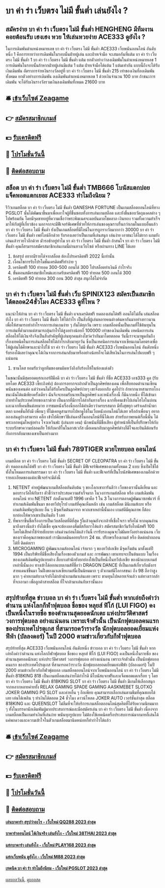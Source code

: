 # บา ค่า ร่า เว็บตรง ไม่มี ขั้นต่ำ เล่นยังไง ?
## สมัครง่าย บา ค่า ร่า เว็บตรง ไม่มี ขั้นต่ำ HENGHENG มีทีมงานคอยต้อนรับ เฮงเฮง หวย ให้เล่นหวยง่าย ACE333 ดูยังไง ?
ในการเดิมพันตำแหน่งหมายเลข บา ค่า ร่า เว็บตรง ไม่มี ขั้นต่ำ ACE333 เว็บพนันออนไลน์ อันดับหนึ่ง 1 คือการทายว่าการเดิมพันในรอบนั้นฝ่ายผู้เล่น และฝ่ายเจ้ามือ จะเสมอกันที่แต้ม บา ค่า ร่า เว็บตรง ไม่มี ขั้นต่ำ 1 บา ค่า ร่า เว็บตรง ไม่มี ขั้นต่ำ แต้ม ยกตัวอย่างว่าลงเดิมพันในตำแหน่งหมายเลข 1 การเดิมพันในรอบนั้นถ้าหากฝ่ายผู้เล่นมีแต้ม 1 แต้ม ฝ่ายเจ้ามือได้แต้ม 1 แต้มเท่ากัน แบบนี้ถึงจะได้รับเงินเดิมพัน อัตราการจ่ายเงินรางวัลอยู่ที่ บา ค่า ร่า เว็บตรง ไม่มี ขั้นต่ำ 215 เท่าของเงินที่ลงเดิมพันทั้งหมด
ยกตัวอย่างการเดิมพัน ลงเดิมพันตำแหน่งหมายเลข 1 ด้วยเงินจำนวน 100 บาท ถ้าชนะการเดิมพัน จะได้รับเงินรางวัลรวมเงินลงเดิมพันทั้งหมด 21600 บาท

## 🛎 [เข้าเว็บไซต์ Zeagame](https://bit.ly/3SdLNi2)
## 👉 [สมัครสมาชิกเกมส์](https://bit.ly/3SdLNi2)
## 💵 [รับเครดิตฟรี](https://bit.ly/3dyRKHj)
## 👑 [โปรโมชั่นวันนี้](https://bit.ly/3dyRKHj)
## 📱 [ติดต่อสอบถาม](https://bit.ly/3dyRKHj)

## สล็อต บา ค่า ร่า เว็บตรง ไม่มี ขั้นต่ำ TMB666 โบนัสแตกบ่อย แจ็คพอตแตกเยอะ ACE333 ทำไมถึงนิยม ?
รีวิวเกมสล็อต บา ค่า ร่า เว็บตรง ไม่มี ขั้นต่ำ GANESHA FORTUNE เป็นเกมสล็อตออนไลน์ที่ทาง PGSLOT นั้นได้พัฒนาขึ้นมาเพื่อเอาใจผู้ที่ชื่นชอบทั้งการเล่นเกมสล็อต และยังชื่นชอบวัตถุมงคลต่าง ๆ ไปพร้อมกัน โดยมีจุดขายอยู่ที่ความเชื่อว่าพระพิฆเนศจะดลบันดาลโชคลาภ เงินทอง รวมทั้งความสำเร็จมาให้กับผู้ที่เกี่ยวข้อง นอกจากจะมีฟีเจอร์พิเศษที่ช่วยให้การเล่นของคุณราบรื่นกว่าเกมในแบบอื่นแล้ว บา ค่า ร่า เว็บตรง ไม่มี ขั้นต่ำ ยังเป็นเกมสล็อตที่มีไลน์ในการถูกรางวัลมากกว่า 30000 บา ค่า ร่า เว็บตรง ไม่มี ขั้นต่ำ เพย์ไลน์อีกด้วย รับรองเลยว่าเป็นเกมที่เล่นสนุก เล่นง่าย เอาชนะได้ไม่ยาก แถมยังเล่นแล้วรวยไวอีกด้วย มัวรอช้าอยู่ทำไม บา ค่า ร่า เว็บตรง ไม่มี ขั้นต่ำ ถ้าสนใจ บา ค่า ร่า เว็บตรง ไม่มี ขั้นต่ำ คุณก็สามารถสมัครสมาชิกเล่นเกมนี้ผ่านทางเว็บไซต์ หรือผ่านทาง LINE ได้เลย
1. ข้อสรุป อยากมีรายได้จากสล็อต ต้องโปรเครดิตฟรี 2022 นี้เท่านั้น
2. เงื่อนไขการรับโปรโมชั่นเครดิตฟรีทำง่าย ๆ
3. เครดิตฟรี 100 ทํายอด 300-500 ถอนได้ 300 โปรสล็อตทำเงินดี กำไรจริง
4. ขั้นตอนสมัครสมาชิกใหม่และกดรับเครดิตฟรี 100 ทํายอด 500 ถอนได้ 300
5. เครดิตฟรี 50 ทํายอด 300 ถอน 300 ล่าสุด สนุกได้ไม่จำกัด

## บา ค่า ร่า เว็บตรง ไม่มี ขั้นต่ำ เว็บ SPINIX123 สมัครเป็นสมาชิกได้ตลอด24ชั่วโมง ACE333 ดูที่ไหน ?
แนะนำให้อ่าน บา ค่า ร่า เว็บตรง ไม่มี ขั้นต่ำ แจกเครดิตฟรี ทดลองเล่นได้ฟรี ถอนได้ไม่อั้น
เล่นสล็อตยังไง บา ค่า ร่า เว็บตรง ไม่มี ขั้นต่ำ ให้ได้กำไร เป็นสิ่งที่ผู้เล่นหลายคนต่างค้นหากันมาอย่างยาวนานเพื่อให้สามารถทำกำไรจากการเล่นเกมง่าย ๆ กันได้ทุกวัน เพราะ เกมสล็อตนั้นเป็นเกมที่ใช้ต้นทุนในการเล่นที่ต่ำมากแต่สามารถลุ้นกำไรได้สูงอย่างน้อยก็ 100000 เท่าของเงินเดิมพัน เทคนิคการเล่นสล็อตให้ได้เงินจริงจึงเป็นสิ่งสำคัญที่ผู้เล่นทุกคนต่างไขว่คว้ากันมาโดยตลอด
วันนี้เราจะมาพูดกันถึงเรื่องเทคนิคในการเล่นสล็อตให้ได้กำไรกลับมาทุกวัน ซึ่งเป็นเทคนิคการเล่นจากเซียนเกมโดยตรงเพื่อให้ผู้เล่นได้ศึกษาและนำไปใช้ บา ค่า ร่า เว็บตรง ไม่มี ขั้นต่ำ ACE333 เว็บพนันออนไลน์ อันดับหนึ่ง รับรองได้เลยว่าคุณจะได้เงินจากการเล่นกลับมาหรืออย่างน้อยก็จะไม่เสียเงินในการเล่นไปแบบฟรี ๆ แน่นอน
1. ซานโตส ยอมรับว่าลูกทีมของตนผิดหวังถึงกับร้องไห้ในห้องแต่งตัว

ในขณะนั้นมีสุดยอดแฮกเกอร์ฝีมือดี บา ค่า ร่า เว็บตรง ไม่มี ขั้นต่ำ ที่ชื่อ ACE333 เอซ333 คูล (รับบทโดย ACE333 เซี๊ยะถิงฟง) ต้องการอยากจะฝากตัวเป็นลูกศิษย์ของเคน เพื่อสืบทอดตำนานเซียนพนันของเคนต่อ แต่ว่าเคนไม่ได้รับใครเป็นลูกศิษย์ง่ายๆ เขาจึงบอกกับ คูลไปว่า ถ้าหากนายสามารถโกงชนะฉันได้แม้เพียงครั้งเดียว ฉันจึงจะยอมรับนายเป็นลูกศิษย์
และหนังเรื่องนี้ ก็มีฉากหนึ่ง ที่ได้เข้ามาถ่ายทำในประเทศไทยของเราด้วย เป็นฉากที่มีการไล่ล่ากันทางเรื่อง ฉากที่เคนเข้าไปเล่นไฮโลในบ่อน และฉากที่เคนขึ้นต่อยมวย การชมหนังเรื่องนี้บอกได้คำเดียวว่าครบรสมาก มีทั้งสุขทุก เศร้าเคล้าน้ำตา ตลก แอคชั่นก็ยังมี เพื่อนๆ ที่ไม่เคยดูสามารถไปหาดูได้ในเว็บหนังออนไลน์ได้เลย หรือถ้าเพื่อนๆ อยากลองเล่นดูบ้างสามารถ คลิ๊ก เข้าไปศึกษาวิธีเล่นคาสิโนออนไลน์ที่นี่ได้เลย
สำหรับภาพยนต์เรื่อนี้นั้น ได้พระเอกหนุ่มใหญ่อย่าง โจวเหวินฟะ (เล่นบท เคน) นักพนันที่มีชื่อเสียง ผู้ทำหน้าที่เป็นที่ปรึกษาให้กับระบบรักษาความปลอดภัย ให้กับคาสิโนในลาสเวกัส เมื่อเคนกลับมาลูกศิษย์ต่างก็ดีใจและยินดีต้อนรับกับการกลับมาของเขาเป็นอย่างมาก

## บา ค่า ร่า เว็บตรง ไม่มี ขั้นต่ำ 789TIGER มวยไทยบอล ออนไลน์
เกมสล็อต บา ค่า ร่า เว็บตรง ไม่มี ขั้นต่ำ SECRET OF CLEOPATRA บา ค่า ร่า เว็บตรง ไม่มี ขั้นต่ำ ทดลองเล่นได้ฟรี บา ค่า ร่า เว็บตรง ไม่มี ขั้นต่ำ มีฟีเจอร์พิเศษของเกมทั้งหมด 2 แบบ ซึ่งเปิดใช้ได้ทั้งในโหมดการเล่นธรรมดา บา ค่า ร่า เว็บตรง ไม่มี ขั้นต่ำ และฟีเจอร์ที่เป็นโบนัสพิเศษของเกมอีกด้วย รายละเอียดของแต่ละฟีเจอร์จะมีดังนี้
1. NETENT ค่ายผู้พัฒนาเกมสืสล็อตอันดับต้น ๆ ของโลกเขาการันตีว่า เว็บของเรานั้นดีเยี่ยม และ มอบรางวัลให้กับเรา ตัวชี้ว่าเราประสบความสำเร็จมาก ในวงการเกมส์สล็อต หรือ เกมส์เดิมพันออนไลน์ ทาง NETENT ก่อตั้งมาแต่ปี 1996 เขาคือ 1 ใน 3 ในวงการตลาดผู้พัฒนาซอฟแวร์ ที่ทำเกมส์เดิมพันขึ้นมา ของทวีปยุโรป เกมส์ที่คุณเห็นหลัก เช่น เกมส์สล็อต มินิเกมส์เบท หรือ เกมส์เดิมพันรูปแบบ อื่น ๆ มีจุดเริ่มต้นมาจาก พวกเขาเหล่านี้นั้นเอง เกมส์ดีมีคุณภาพ ก็ต้องยกย่องให้พวกเขาเป้นอันดับ 1 เลย
2. ที่พาเราขึ้นชื่อเรื่องการเป็นเว้บสล็อตที่ดีที่สุด รู้งี้แล้วคุณยังจะกล้าที่เชื่อใจเรา หรือไม่ หากคุณอ่านมาถึงตรงนี้แล้ว ยังไม่เชื่อ คุณจะต้องลองสัมผัสกับเราได้แล้ว สมัครสมาชิกวันรับโบนัสฟรี 100 โดยไม่เสียค่าใช้จ่ายสักบาท เล่นด่วนก่อนได้แล้ววันนี้ เรารับรองคุณจะไม่ผิดหวังอย่างแน่นอน เว็บของเราคือคุณภาพของแท้ เรามีแอดมินคอยบริการ 24 ชม. ปรึกษาเรื่องเกมส์ หรือ ติดต่อฝากถอนได้ที่ ติดต่อเรา
3. MICROGAMING ผู้พัฒนาเกมส์ออนไลน์ เจ้าแรก ๆ ของทวีปเอเชีย มีจุดเริ่มต้น มาตั้งแต่ปี 1994 เป็นบริษัทที่มีชื่อเสียงในเรื่องของตัวเกมส์ และ การพัฒนา เขาแทบจะเป็นต้นแบบ ในเรื่องของเกมส์เดิมพันรูปแบบต่าง สื่อบางสำนักยังยกย่องให้เป็นที่หนึ่งในทวีปเอเชีย ของนักแบบเกมส์เหล่านี้นั้นเอง ทางเข้าได้ออกแบบเกมส์ที่ชื่อว่า DRAGON DANCE ที่เป็นเกมส์เกี่ยวกับมังกรสายแดนซ์ขึ้นมา ในฝั่งของมาเลเซียเกมส์นี้เป็นนิยมมาก ๆ ตัวเกมส์มีโอกาสชนะ ถึง 98 ถือว่าสูงมาก ๆ ค่ายเกมส์บางเจ้ายังไม่กล้านำเกมส์มาเล่นเลย เพราะ ขาดทุนไปหลายเจ้าแล้ว แต่ทางเรากล้าที่จะเอามา เพื่อลูกค้าสายสล็อต ที่ใจกล้ามาเล่นกับเรานั้นเอง

## สรุปท้ายที่สุด ข่าวบอล บา ค่า ร่า เว็บตรง ไม่มี ขั้นต่ำ หากเอ่ยถึงคำว่าตำนาน แห่งโลกกีฬาฟุตบอล ชื่อของ หลุยส์ ฟิโก้ (LUI FIGO) คงเป็นหนึ่งในรายชื่อ ของตำนานสุดยอดนักเตะ แห่งประวัติศาสตร์ วงการฟุตบอล อย่างแน่นอน เพราะเจ้าตัวนั้น เป็นนักฟุตบอลคนแรก ของประเทศโปรตุเกส ที่สามารถคว้ารางวัล นักฟุตบอลยอดเยี่ยมแห่งฟีฟ่า (บัลลงดอร์) ในปี 2000 ตามข่าวเกี่ยวกับกีฬาฟุตบอล
สรุปท้ายที่สุด ACE333 เว็บพนันออนไลน์ อันดับหนึ่ง ข่าวบอล บา ค่า ร่า เว็บตรง ไม่มี ขั้นต่ำ หากเอ่ยถึงคำว่าตำนาน แห่งโลกกีฬาฟุตบอล ชื่อของ หลุยส์ ฟิโก้ (LUI FIGO) คงเป็นหนึ่งในรายชื่อ ของตำนานสุดยอดนักเตะ แห่งประวัติศาสตร์ วงการฟุตบอล อย่างแน่นอน เพราะเจ้าตัวนั้น เป็นนักฟุตบอลคนแรก ของประเทศโปรตุเกส ที่สามารถคว้ารางวัล นักฟุตบอลยอดเยี่ยมแห่งฟีฟ่า (บัลลงดอร์) ในปี 2000 ตามข่าวเกี่ยวกับกีฬาฟุตบอล เกมสล็อตออนไลน์จากเว็บพนันออนไลน์ บา ค่า ร่า เว็บตรง ไม่มี ขั้นต่ำ 818KING 818 เป็นเกมสล็อตเล่นง่ายได้กำไรดี มีโบนัสแจกฟรีและแจ็คพอตแตกเรื่อย ๆ โดย บา ค่า ร่า เว็บตรง ไม่มี ขั้นต่ำ 818KING SLOT บา ค่า ร่า เว็บตรง ไม่มี ขั้นต่ำ มีเกมให้เลือกสนุกจากหลากหลายค่ายทั้ง RELAX GAMING SPADE GAMING AASKMEBET SLOTXO JOKER GAMING PG SLOT และค่ายอื่น ๆ อีกเพียบ คุณสามารถเลือกเล่นตามธีมที่คุณชอบได้เลย เล่นได้เพลิน ๆ ทำเงินได้ตลอด 24 ชั่วโมง ดาวน์โหลด JOKER AUTO เวอร์ชั่นล่าสุด
สล็อต 818KING และ QUEENSLOT ไม่ลืมที่จะให้บริการเกมสล็อตออนไลน์สุดฮิตที่ได้รับความนิยมมาก ๆ ทั้งในบรรดานักเดิมพันผู้มากประสบการณ์และมือสมัครเล่น บา ค่า ร่า เว็บตรง ไม่มี ขั้นต่ำ เนื่องจากเกมสล็อตเป็นเกมทำเงินที่เล่นง่าย พนันทุกรูปแบบ ไม่ต้องใช้เทคนิคหรือประสบการณ์มากมายก็เล่นได้ แค่พกดวงและความเข้าใจในตัวเกมสล็อตมานิดหน่อยก็ทำกำไรได้แล้ว

## 🛎 [เข้าเว็บไซต์ Zeagame](https://bit.ly/3SdLNi2)
## 👉 [สมัครสมาชิกเกมส์](https://bit.ly/3SdLNi2)
## 💵 [รับเครดิตฟรี](https://bit.ly/3dyRKHj)
## 👑 [โปรโมชั่นวันนี้](https://bit.ly/3dyRKHj)
## 📱 [ติดต่อสอบถาม](https://bit.ly/3dyRKHj)

#### [เล่นบาคาร่า สรุปว่าอะไร - เว็บใหม่ QQ288 2023 ล่าสุด](https://atom.io/themes/เล่นบาคาร่า%20สรุปว่าอะไร%20-%20เว็บใหม่%20qq288%202023%20ล่าสุด)
#### [บาคาร่าออนไลน์ ได้เงินจริง เล่นยังไง - เว็บใหม่ 38THAI 2023 ล่าสุด](https://atom.io/themes/บาคาร่าออนไลน์%20ได้เงินจริง%20เล่นยังไง%20-%20เว็บใหม่%2038thai%202023%20ล่าสุด)
#### [แฮกบาคาร่า เล่นยังไง - เว็บใหม่ PLAY168 2023 ล่าสุด](https://atom.io/themes/แฮกบาคาร่า%20เล่นยังไง%20-%20เว็บใหม่%20play168%202023%20ล่าสุด)
#### [แฮกเว็บพนัน ดูยังไง - เว็บใหม่ M88 2023 ล่าสุด](https://atom.io/themes/แฮกเว็บพนัน%20ดูยังไง%20-%20เว็บใหม่%20m88%202023%20ล่าสุด)
#### [เทคนิค บา ค่า ร่า ทำไมถึงนิยม - เว็บใหม่ PGSLOT 2023 ล่าสุด](https://atom.io/themes/เทคนิค%20บา%20ค่า%20ร่า%20ทำไมถึงนิยม%20-%20เว็บใหม่%20pgslot%202023%20ล่าสุด)

[ผลบอลวันนี้](https://siamsport.tv "ผลบอลวันนี้"), [ดูบอลสด](https://siamsport.tv/ดูบอลสด "ดูบอลสด")